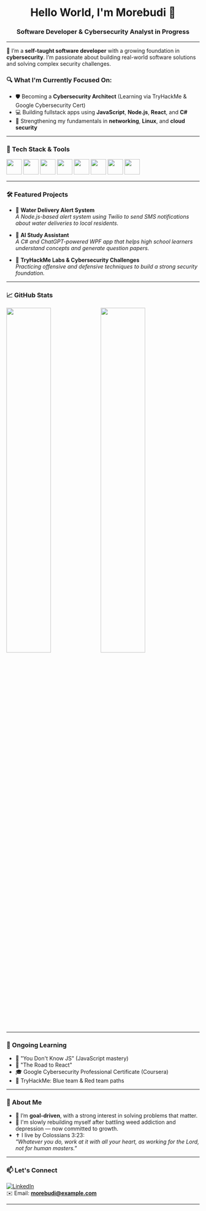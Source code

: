 <h1 align="center">Hello World, I'm Morebudi 👋</h1>
<h3 align="center">Software Developer & Cybersecurity Analyst in Progress</h3>

---

🚀 I’m a **self-taught software developer** with a growing foundation in **cybersecurity**. I’m passionate about building real-world software solutions and solving complex security challenges.

### 🔍 What I'm Currently Focused On:
- 🛡️ Becoming a **Cybersecurity Architect** (Learning via TryHackMe & Google Cybersecurity Cert)
- 💻 Building fullstack apps using **JavaScript**, **Node.js**, **React**, and **C#**
- 🧠 Strengthening my fundamentals in **networking**, **Linux**, and **cloud security**

---

### 🧰 Tech Stack & Tools
<p align="left">
  <img src="https://cdn.jsdelivr.net/gh/devicons/devicon/icons/javascript/javascript-original.svg" width="40"/>
  <img src="https://cdn.jsdelivr.net/gh/devicons/devicon/icons/react/react-original.svg" width="40"/>
  <img src="https://cdn.jsdelivr.net/gh/devicons/devicon/icons/nodejs/nodejs-original.svg" width="40"/>
  <img src="https://cdn.jsdelivr.net/gh/devicons/devicon/icons/csharp/csharp-original.svg" width="40"/>
  <img src="https://cdn.jsdelivr.net/gh/devicons/devicon/icons/html5/html5-original.svg" width="40"/>
  <img src="https://cdn.jsdelivr.net/gh/devicons/devicon/icons/css3/css3-original.svg" width="40"/>
  <img src="https://cdn.jsdelivr.net/gh/devicons/devicon/icons/mysql/mysql-original.svg" width="40"/>
  <img src="https://cdn.jsdelivr.net/gh/devicons/devicon/icons/linux/linux-original.svg" width="40"/>
</p>

---

### 🛠️ Featured Projects
- 🔔 **Water Delivery Alert System**  
  *A Node.js-based alert system using Twilio to send SMS notifications about water deliveries to local residents.*

- 🤖 **AI Study Assistant**  
  *A C# and ChatGPT-powered WPF app that helps high school learners understand concepts and generate question papers.*

- 🔐 **TryHackMe Labs & Cybersecurity Challenges**  
  *Practicing offensive and defensive techniques to build a strong security foundation.*

---

### 📈 GitHub Stats
<p align="left">
  <img src="https://github-readme-stats.vercel.app/api?username=morebudi&show_icons=true&theme=tokyonight" width="48%" />
  <img src="https://github-readme-stats.vercel.app/api/top-langs/?username=morebudi&layout=compact&theme=tokyonight" width="48%" />
</p>

---

### 🧠 Ongoing Learning
- 📘 "You Don't Know JS" (JavaScript mastery)
- 📗 "The Road to React"
- 🎓 Google Cybersecurity Professional Certificate (Coursera)
- 🔐 TryHackMe: Blue team & Red team paths

---

### 🙏 About Me
- 🎯 I’m **goal-driven**, with a strong interest in solving problems that matter.
- 🧱 I'm slowly rebuilding myself after battling weed addiction and depression — now committed to growth.
- ✝️ I live by Colossians 3:23:  
  _"Whatever you do, work at it with all your heart, as working for the Lord, not for human masters."_

---

### 📫 Let's Connect
[![LinkedIn](https://img.shields.io/badge/-LinkedIn-blue?style=flat-square&logo=linkedin&link=https://linkedin.com/in/morebudi)](https://linkedin.com/in/morebudi)  
✉️ Email: **morebudi@example.com**

---

<!-- Optional trophies -->
<!--
![trophy](https://github-profile-trophy.vercel.app/?username=morebudi&theme=dracula)
-->
